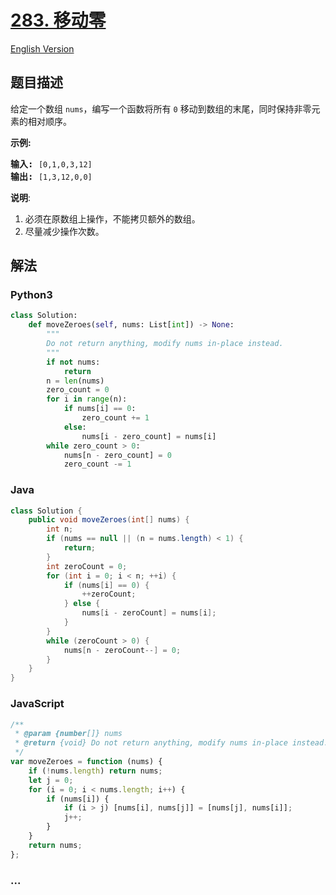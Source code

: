 # [283. 移动零](https://leetcode-cn.com/problems/move-zeroes)

[English Version](https://cdn.jsdelivr.net/gh/doocs/leetcode@main/solution/0200-0299/0283.Move%20Zeroes/README_EN.md)

## 题目描述

<!-- 这里写题目描述 -->

<p>给定一个数组 <code>nums</code>，编写一个函数将所有 <code>0</code> 移动到数组的末尾，同时保持非零元素的相对顺序。</p>

<p><strong>示例:</strong></p>

<pre><strong>输入:</strong> <code>[0,1,0,3,12]</code>
<strong>输出:</strong> <code>[1,3,12,0,0]</code></pre>

<p><strong>说明</strong>:</p>

<ol>
	<li>必须在原数组上操作，不能拷贝额外的数组。</li>
	<li>尽量减少操作次数。</li>
</ol>


## 解法

<!-- 这里可写通用的实现逻辑 -->

<!-- tabs:start -->

### **Python3**

<!-- 这里可写当前语言的特殊实现逻辑 -->

```python
class Solution:
    def moveZeroes(self, nums: List[int]) -> None:
        """
        Do not return anything, modify nums in-place instead.
        """
        if not nums:
            return
        n = len(nums)
        zero_count = 0
        for i in range(n):
            if nums[i] == 0:
                zero_count += 1
            else:
                nums[i - zero_count] = nums[i]
        while zero_count > 0:
            nums[n - zero_count] = 0
            zero_count -= 1
```

### **Java**

<!-- 这里可写当前语言的特殊实现逻辑 -->

```java
class Solution {
    public void moveZeroes(int[] nums) {
        int n;
        if (nums == null || (n = nums.length) < 1) {
            return;
        }
        int zeroCount = 0;
        for (int i = 0; i < n; ++i) {
            if (nums[i] == 0) {
                ++zeroCount;
            } else {
                nums[i - zeroCount] = nums[i];
            }
        }
        while (zeroCount > 0) {
            nums[n - zeroCount--] = 0;
        }
    }
}
```

### **JavaScript**

```js
/**
 * @param {number[]} nums
 * @return {void} Do not return anything, modify nums in-place instead.
 */
var moveZeroes = function (nums) {
    if (!nums.length) return nums;
    let j = 0;
    for (i = 0; i < nums.length; i++) {
        if (nums[i]) {
            if (i > j) [nums[i], nums[j]] = [nums[j], nums[i]];
            j++;
        }
    }
    return nums;
};
```

### **...**

```

```

<!-- tabs:end -->
